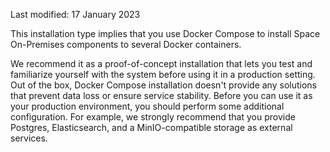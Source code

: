 Last modified: 17 January 2023

This installation type implies that you use Docker Compose to install Space On-Premises components to several Docker containers.

We recommend it as a proof-of-concept installation that lets you test and familiarize yourself with the system before using it in a production setting. Out of the box, Docker Compose installation doesn't provide any solutions that prevent data loss or ensure service stability. Before you can use it as your production environment, you should perform some additional configuration. For example, we strongly recommend that you provide Postgres, Elasticsearch, and a MinIO-compatible storage as external services.